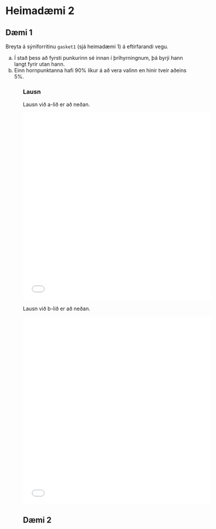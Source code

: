 # Heimadæmi 2

## Dæmi 1
Breyta á sýniforritinu `gasket1` (sjá heimadæmi 1)
á eftirfarandi vegu.

<ol type="a">
  <li>Í stað þess að fyrsti punkurinn sé innan í þríhyrningnum, 
  þá byrji hann langt fyrir utan hann.</li>

  <li>Einn hornpunktanna hafi 90% líkur á að vera valinn en hinir tveir aðeins 5%.</li>
<ol>

### Lausn
Lausn við a-lið er að neðan.

<embed type="text/html" src="/h2/js/h2d1a.html" width=512 height=512>

Lausn við b-lið er að neðan.

<embed type="text/html" src="/h2/js/h2d1b.html" width=512 height=512>

## Dæmi 2
